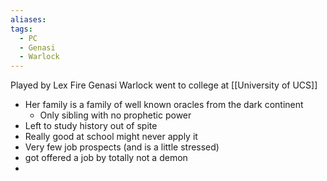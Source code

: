 ```yaml
---
aliases: 
tags:
  - PC
  - Genasi
  - Warlock
---
```

Played by Lex
Fire Genasi Warlock
went to college at [[University of UCS]]

- Her family is a family of well known oracles from the dark continent
	- Only sibling with no prophetic power
- Left to study history out of spite
- Really good at school might never apply it
- Very few job prospects (and is a little stressed)
- got offered a job by totally not a demon
- 